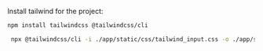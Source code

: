 Install tailwind for the project:
```bash
npm install tailwindcss @tailwindcss/cli
```

```bash
 npx @tailwindcss/cli -i ./app/static/css/tailwind_input.css -o ./app/static/css/root.css --watch
```